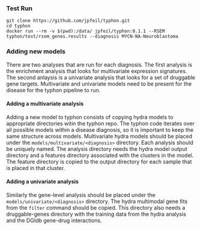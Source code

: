 ### Test Run
```
git clone https://github.com/jpfeil/typhon.git
cd typhon
docker run --rm -v $(pwd):/data/ jpfeil/typhon:0.1.1 --RSEM typhon/test/rsem_genes.results --diagnosis MYCN-NA-Neuroblastoma
```

### Adding new models 
There are two analyses that are run for each diagnosis. The first analysis is the enrichment analysis that looks for multivariate expression signatures. The second anlaysis is a univariate analysis that looks for a set of druggable gene targets. Multivariate and univariate models need to be present for the disease for the typhon pipeline to run.

#### Adding a multivariate analysis
Adding a new model to typhon consists of copying hydra models to appropriate directories witin the typhon repo. The typhon code iterates over all possible models within a disease diagnosis, so it is important to keep the same structure across models. Multivariate hydra models should be placed under the `models/multivariate/<diagnosis>` directory. Each analysis should be uniquely named. The analysis directory needs the hydra model output directory and a features directory associated with the clusters in the model. The feature directory is copied to the output directory for each sample that is placed in that cluster.

#### Adding a univariate analysis

Similarly the gene-level analysis should be placed under the `models/univariate/<diagnosis>` directory. The hydra multimodal gene fits from the `filter` command should be copied. This directory also needs a druggable-genes directory with the training data from the hydra analysis and the DGIdb gene-drug interactions.
